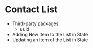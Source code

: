 # Contact List 

- Third-party packages
  - uuid
- Adding New Item to the List in State
- Updating an Item of the List in State
